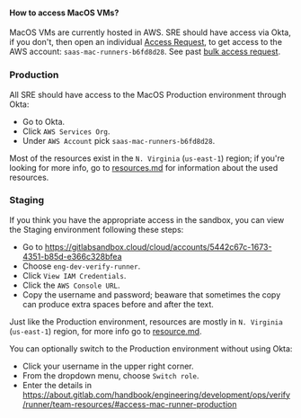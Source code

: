 #### How to access MacOS VMs?

MacOS VMs are currently hosted in AWS. SRE should have access via Okta, if you don't, then open an individual [Access Request](https://gitlab.com/gitlab-com/team-member-epics/access-requests/-/issues), to get access to the AWS account:  `saas-mac-runners-b6fd8d28`. See past [bulk access request](https://gitlab.com/gitlab-com/team-member-epics/access-requests/-/issues/21531).

### Production

All SRE should have access to the MacOS Production environment through Okta:

- Go to Okta.
- Click `AWS Services Org`.
- Under `AWS Account` pick `saas-mac-runners-b6fd8d28`.

Most of the resources exist in the `N. Virginia` (`us-east-1`) region; if you're looking for more info, go to [resources.md](./resources.md) for information about the used resources.

### Staging

If you think you have the appropriate access in the sandbox, you can view the Staging environment following these steps:

- Go to https://gitlabsandbox.cloud/cloud/accounts/5442c67c-1673-4351-b85d-e366c328bfea
- Choose `eng-dev-verify-runner`.
- Click `View IAM Credentials`.
- Click the `AWS Console URL`.
- Copy the username and password; beaware that sometimes the copy can produce extra spaces before and after the text.


Just like the Production environment, resources are mostly in `N. Virginia` (`us-east-1`) region, for more info go to [resource.md](./resources.md).

You can optionally switch to the Production environment without using Okta:
- Click your username in the upper right corner.
- From the dropdown menu, choose `Switch role`.
- Enter the details in https://about.gitlab.com/handbook/engineering/development/ops/verify/runner/team-resources/#access-mac-runner-production
